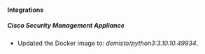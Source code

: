 #### Integrations
##### Cisco Security Management Appliance
- Updated the Docker image to: *demisto/python3:3.10.10.49934*.
